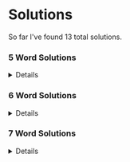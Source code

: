 # Solutions
So far I've found 13 total solutions.

### 5 Word Solutions
<details>
1) victimizing, quark, blowjob, syph, fedex   
</details>

### 6 Word Solutions
<details>
1) sphynx, qi, blowjob, matza, fevered, guck                      
2) sphynx, qi, blowjob, razzmatazz, fuck, vegged                     
3) sphynx, qabala, tweezed, frock, jig, vum                  
4) sphynx, qabala, tweezed, frock, jug, vim                  
5) qabala, victimizing, jerked, why, fuss, pox                  
6) qabala, victimizing, jerked, why, puss, fox                  
7) qabala(s), victimizing, jerked, why, xu, fop(s)                  
8) qabala(s), victimizing, jerked, why, xu, poof(s)                  
9) qabala(s), victimizing, jerked, why, xu, spooof                  
10) qabala(s), digitizing, jock(s), why, vex(es), frump(s)                  
</details>                  
                  
### 7 Word Solutions                  
<details>                  
1) quizzing, psst, brr, flock, why, vexed, jam                     
</details>                  